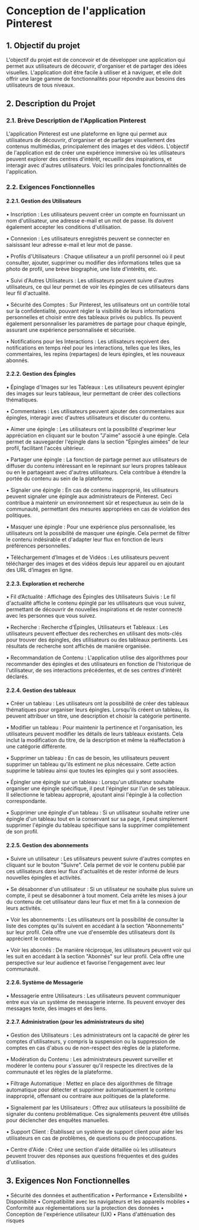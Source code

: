 # Conception de l'application Pinterest

## 1.	Objectif du projet
L'objectif du projet est de concevoir et de développer une application qui permet aux utilisateurs de découvrir, d'organiser et de partager des idées visuelles. L'application doit être facile à utiliser et à naviguer, et elle doit offrir une large gamme de fonctionnalités pour répondre aux besoins des utilisateurs de tous niveaux.

## 2.	Description du Projet
### 2.1.	Brève Description de l'Application Pinterest 
L'application Pinterest est une plateforme en ligne qui permet aux utilisateurs de découvrir, d'organiser et de partager visuellement des contenus multimédias, principalement des images et des vidéos. L'objectif de l'application est de créer une expérience immersive où les utilisateurs peuvent explorer des centres d'intérêt, recueillir des inspirations, et interagir avec d'autres utilisateurs. Voici les principales fonctionnalités de l'application.


### 2.2.	Exigences Fonctionnelles
#### 2.2.1.	Gestion des Utilisateurs
•	Inscription : Les utilisateurs peuvent créer un compte en fournissant un nom d'utilisateur, une adresse e-mail et un mot de passe. Ils doivent également accepter les conditions d'utilisation.

•	Connexion : Les utilisateurs enregistrés peuvent se connecter en saisissant leur adresse e-mail et leur mot de passe.

•	Profils d'Utilisateurs : Chaque utilisateur a un profil personnel où il peut consulter, ajouter, supprimer ou modifier des informations telles que sa photo de profil, une brève biographie, une liste d'intérêts, etc.

•	Suivi d'Autres Utilisateurs : Les utilisateurs peuvent suivre d'autres utilisateurs, ce qui leur permet de voir les épingles de ces utilisateurs dans leur fil d'actualité.


•	Sécurité des Comptes : Sur Pinterest, les utilisateurs ont un contrôle total sur la confidentialité, pouvant régler la visibilité de leurs informations personnelles et choisir entre des tableaux privés ou publics. Ils peuvent également personnaliser les paramètres de partage pour chaque épingle, assurant une expérience personnalisée et sécurisée.

•	Notifications pour les Interactions : Les utilisateurs reçoivent des notifications en temps réel pour les interactions, telles que les likes, les commentaires, les repins (repartages) de leurs épingles, et les nouveaux abonnés.

#### 2.2.2.	 Gestion des Épingles
•	Épinglage d'Images sur les Tableaux : Les utilisateurs peuvent épingler des images sur leurs tableaux, leur permettant de créer des collections thématiques.

•	Commentaires : Les utilisateurs peuvent ajouter des commentaires aux épingles, interagir avec d'autres utilisateurs et discuter du contenu.

•	Aimer une épingle : Les utilisateurs ont la possibilité d'exprimer leur appréciation en cliquant sur le bouton "J'aime" associé à une épingle. Cela permet de sauvegarder l'épingle dans la section "Épingles aimées" de leur profil, facilitant l'accès ultérieur.

•	Partager une épingle : La fonction de partage permet aux utilisateurs de diffuser du contenu intéressant en le repinnant sur leurs propres tableaux ou en le partageant avec d'autres utilisateurs. Cela contribue à étendre la portée du contenu au sein de la plateforme.

•	Signaler une épingle : En cas de contenu inapproprié, les utilisateurs peuvent signaler une épingle aux administrateurs de Pinterest. Ceci contribue à maintenir un environnement sûr et respectueux au sein de la communauté, permettant des mesures appropriées en cas de violation des politiques.

•	Masquer une épingle : Pour une expérience plus personnalisée, les utilisateurs ont la possibilité de masquer une épingle. Cela permet de filtrer le contenu indésirable et d'adapter leur flux en fonction de leurs préférences personnelles.

•	Téléchargement d’Images et de Vidéos : Les utilisateurs peuvent télécharger des images et des vidéos depuis leur appareil ou en ajoutant des URL d’images en ligne.



#### 2.2.3.	Exploration et recherche
•	Fil d’Actualité : Affichage des Épingles des Utilisateurs Suivis : Le fil d'actualité affiche le contenu épinglé par les utilisateurs que vous suivez, permettant de découvrir de nouvelles inspirations et de rester connecté avec les personnes que vous suivez.

•	Recherche : Recherche d'Épingles, Utilisateurs et Tableaux : Les utilisateurs peuvent effectuer des recherches en utilisant des mots-clés pour trouver des épingles, des utilisateurs ou des tableaux pertinents. Les résultats de recherche sont affichés de manière organisée.

•	Recommandation de Contenu : L'application utilise des algorithmes pour recommander des épingles et des utilisateurs en fonction de l'historique de l'utilisateur, de ses interactions précédentes, et de ses centres d'intérêt déclarés.


#### 2.2.4.	Gestion des tableaux
•	Créer un tableau : Les utilisateurs ont la possibilité de créer des tableaux thématiques pour organiser leurs épingles. Lorsqu'ils créent un tableau, ils peuvent attribuer un titre, une description et choisir la catégorie pertinente.

•	Modifier un tableau : Pour maintenir la pertinence et l'organisation, les utilisateurs peuvent modifier les détails de leurs tableaux existants. Cela inclut la modification du titre, de la description et même la réaffectation à une catégorie différente.

•	Supprimer un tableau : En cas de besoin, les utilisateurs peuvent supprimer un tableau qu'ils estiment ne plus nécessaire. Cette action supprime le tableau ainsi que toutes les épingles qui y sont associées.

•	Épingler une épingle sur un tableau : Lorsqu'un utilisateur souhaite organiser une épingle spécifique, il peut l'épingler sur l'un de ses tableaux. Il sélectionne le tableau approprié, ajoutant ainsi l'épingle à la collection correspondante.

•	Supprimer une épingle d'un tableau : Si un utilisateur souhaite retirer une épingle d'un tableau tout en la conservant sur sa page, il peut simplement supprimer l'épingle du tableau spécifique sans la supprimer complètement de son profil.



#### 2.2.5.	Gestion des abonnements
•	Suivre un utilisateur : Les utilisateurs peuvent suivre d'autres comptes en cliquant sur le bouton "Suivre". Cela permet de voir le contenu publié par ces utilisateurs dans leur flux d'actualités et de rester informé de leurs nouvelles épingles et activités.

•	Se désabonner d'un utilisateur : Si un utilisateur ne souhaite plus suivre un compte, il peut se désabonner à tout moment. Cela arrête les mises à jour du contenu de cet utilisateur dans leur flux et met fin à la connexion de leurs activités.

•	Voir les abonnements : Les utilisateurs ont la possibilité de consulter la liste des comptes qu'ils suivent en accédant à la section "Abonnements" sur leur profil. Cela offre une vue d'ensemble des utilisateurs dont ils apprécient le contenu.

•	Voir les abonnés : De manière réciproque, les utilisateurs peuvent voir qui les suit en accédant à la section "Abonnés" sur leur profil. Cela offre une perspective sur leur audience et favorise l'engagement avec leur communauté.


#### 2.2.6.	Système de Messagerie 
•	Messagerie entre Utilisateurs : Les utilisateurs peuvent communiquer entre eux via un système de messagerie interne. Ils peuvent envoyer des messages texte, des images et des liens.


#### 2.2.7.	Administration (pour les administrateurs du site)
•	Gestion des Utilisateurs : Les administrateurs ont la capacité de gérer les comptes d'utilisateurs, y compris la suspension ou la suppression de comptes en cas d'abus ou de non-respect des règles de la plateforme.

•	Modération du Contenu : Les administrateurs peuvent surveiller et modérer le contenu pour s'assurer qu'il respecte les directives de la communauté et les règles de la plateforme.

•	Filtrage Automatique : Mettez en place des algorithmes de filtrage automatique pour détecter et supprimer automatiquement le contenu inapproprié, offensant ou contraire aux politiques de la plateforme.

•	Signalement par les Utilisateurs : Offrez aux utilisateurs la possibilité de signaler du contenu problématique. Ces signalements peuvent être utilisés pour déclencher des enquêtes manuelles. 

•	Support Client : Établissez un système de support client pour aider les utilisateurs en cas de problèmes, de questions ou de préoccupations.

•	Centre d'Aide : Créez une section d'aide détaillée où les utilisateurs peuvent trouver des réponses aux questions fréquentes et des guides d'utilisation.



## 3.	Exigences Non Fonctionnelles
•	Sécurité des données et authentification
•	Performance
•	Extensibilité
•	Disponibilité
•	Compatibilité avec les navigateurs et les appareils mobiles
•	Conformité aux réglementations sur la protection des données
•	Conception de l'expérience utilisateur (UX)
•	Plans d'atténuation des risques
